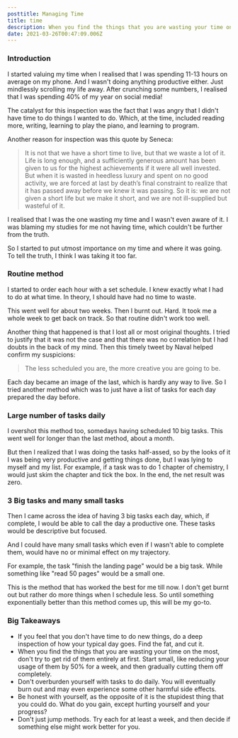 ```yaml
---
posttitle: Managing Time
title: time
description: When you find the things that you are wasting your time on the most, don't try to get rid of them entirely at first. Start small, like reducing your usage of them by 50% for a week, and then gradually cutting them off completely.
date: 2021-03-26T00:47:09.006Z
---
```

### Introduction
I started valuing my time when I realised that I was spending 11-13 hours on average on my phone. And I wasn't doing anything productive either. Just mindlessly scrolling my life away. After crunching some numbers, I realised that I was spending 40% of my year on social media!

The catalyst for this inspection was the fact that I was angry that I didn't have time to do things I wanted to do. Which, at the time, included reading more, writing, learning to play the piano, and learning to program.

Another reason for inspection was this quote by Seneca:
> It is not that we have a short time to live, but that we waste a lot of it. Life is long enough, and a sufficiently generous amount has been given to us for the highest achievements if it were all well invested. But when it is wasted in heedless luxury and spent on no good activity, we are forced at last by death’s final constraint to realize that it has passed away before we knew it was passing. So it is: we are not given a short life but we make it short, and we are not ill-supplied but wasteful of it.

I realised that I was the one wasting my time and I wasn't even aware of it. I was blaming my studies for me not having time, which couldn't be further from the truth.

So I started to put utmost importance on my time and where it was going. To tell the truth, I think I was taking it too far.

### Routine method
﻿﻿I started to order each hour with a set schedule. I knew exactly what I had to do at what time. In theory, I should have had no time to waste.

This went well for about two weeks. Then I burnt out. Hard. It took me a whole week to get back on track. So that routine didn't work too well. 

Another thing that happened is that I lost all or most original thoughts. I tried to justify that it was not the case and that there was no correlation but I had doubts in the back of my mind. Then this timely tweet by Naval helped confirm my suspicions:
> The less scheduled you are, the more creative you are going to be. 

Each day became an image of the last, which is hardly any way to live. So I tried another method which was to just have a list of tasks for each day prepared the day before.

### Large number of tasks daily
I overshot this method too, somedays having scheduled 10 big tasks. This went well for longer than the last method, about a month. 
 
But then I realized that I was doing the tasks half-assed, so by the looks of it I was being very productive and getting things done, but I was lying to myself and my list. For example, if a task was to do 1 chapter of chemistry, I would just skim the chapter and tick the box. In the end, the net result was zero. 
 
### 3 Big tasks and many small tasks
Then I came across the idea of having 3 big tasks each day, which, if complete, I would be able to call the day a productive one. These tasks would be descriptive but focused.

And I could have many small tasks which even if I wasn't able to complete them, would have no or minimal effect on my trajectory. 

For example, the task "finish the landing page" would be a big task. While something like "read 50 pages" would be a small one.

This is the method that has worked the best for me till now. I don't get burnt out but rather do more things when I schedule less. So until something exponentially better than this method comes up, this will be my go-to.

### Big Takeaways
- If you feel that you don't have time to do new things, do a deep inspection of how your typical day goes. Find the fat, and cut it.
- When you find the things that you are wasting your time on the most, don't try to get rid of them entirely at first. Start small, like reducing your usage of them by 50% for a week, and then gradually cutting them off completely.
- Don't overburden yourself with tasks to do daily. You will eventually burn out and may even experience some other harmful side effects.
- Be honest with yourself, as the opposite of it is the stupidest thing that you could do. What do you gain, except hurting yourself and your progress?
- Don't just jump methods. Try each for at least a week, and then decide if something else might work better for you. 